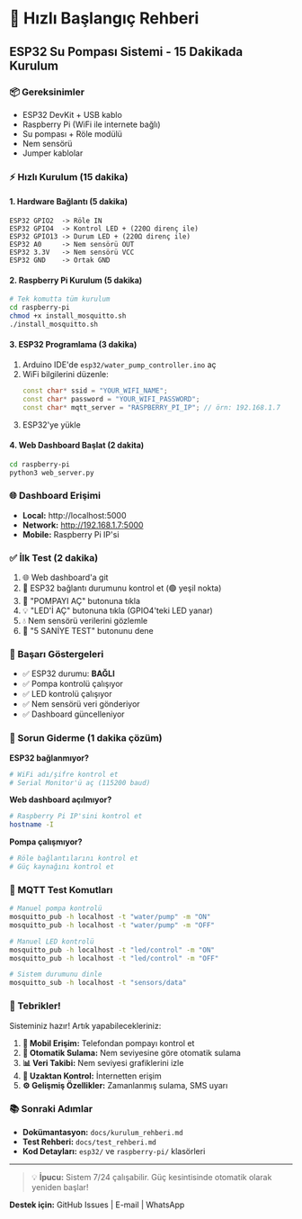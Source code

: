 # 🚀 Hızlı Başlangıç Rehberi

## ESP32 Su Pompası Sistemi - 15 Dakikada Kurulum

### 📦 Gereksinimler
- ESP32 DevKit + USB kablo
- Raspberry Pi (WiFi ile internete bağlı)
- Su pompası + Röle modülü
- Nem sensörü
- Jumper kablolar

### ⚡ Hızlı Kurulum (15 dakika)

#### 1. Hardware Bağlantı (5 dakika)
```
ESP32 GPIO2  -> Röle IN
ESP32 GPIO4  -> Kontrol LED + (220Ω direnç ile)
ESP32 GPIO13 -> Durum LED + (220Ω direnç ile)
ESP32 A0     -> Nem sensörü OUT
ESP32 3.3V   -> Nem sensörü VCC
ESP32 GND    -> Ortak GND
```

#### 2. Raspberry Pi Kurulum (5 dakika)
```bash
# Tek komutta tüm kurulum
cd raspberry-pi
chmod +x install_mosquitto.sh
./install_mosquitto.sh
```

#### 3. ESP32 Programlama (3 dakika)
1. Arduino IDE'de `esp32/water_pump_controller.ino` aç
2. WiFi bilgilerini düzenle:
   ```cpp
   const char* ssid = "YOUR_WIFI_NAME";
   const char* password = "YOUR_WIFI_PASSWORD";
   const char* mqtt_server = "RASPBERRY_PI_IP"; // örn: 192.168.1.7
   ```
3. ESP32'ye yükle

#### 4. Web Dashboard Başlat (2 dakita)
```bash
cd raspberry-pi
python3 web_server.py
```

### 🌐 Dashboard Erişimi
- **Local:** http://localhost:5000
- **Network:** http://192.168.1.7:5000
- **Mobile:** Raspberry Pi IP'si

### ✅ İlk Test (2 dakika)
1. 🌐 Web dashboard'a git
2. 🔌 ESP32 bağlantı durumunu kontrol et (🟢 yeşil nokta)
3. 🚰 "POMPAYI AÇ" butonuna tıkla
4. 💡 "LED'İ AÇ" butonuna tıkla (GPIO4'teki LED yanar)
5. 💧 Nem sensörü verilerini gözlemle
6. 🧪 "5 SANİYE TEST" butonunu dene

### 🎯 Başarı Göstergeleri
- ✅ ESP32 durumu: **BAĞLI**
- ✅ Pompa kontrolü çalışıyor
- ✅ LED kontrolü çalışıyor
- ✅ Nem sensörü veri gönderiyor
- ✅ Dashboard güncelleniyor

### 🚨 Sorun Giderme (1 dakika çözüm)

**ESP32 bağlanmıyor?**
```bash
# WiFi adı/şifre kontrol et
# Serial Monitor'ü aç (115200 baud)
```

**Web dashboard açılmıyor?**
```bash
# Raspberry Pi IP'sini kontrol et
hostname -I
```

**Pompa çalışmıyor?**
```bash
# Röle bağlantılarını kontrol et
# Güç kaynağını kontrol et
```

### 📱 MQTT Test Komutları
```bash
# Manuel pompa kontrolü
mosquitto_pub -h localhost -t "water/pump" -m "ON"
mosquitto_pub -h localhost -t "water/pump" -m "OFF"

# Manuel LED kontrolü
mosquitto_pub -h localhost -t "led/control" -m "ON"
mosquitto_pub -h localhost -t "led/control" -m "OFF"

# Sistem durumunu dinle
mosquitto_sub -h localhost -t "sensors/data"
```

### 🎊 Tebrikler!

Sisteminiz hazır! Artık yapabilecekleriniz:

1. **📱 Mobil Erişim:** Telefondan pompayı kontrol et
2. **🤖 Otomatik Sulama:** Nem seviyesine göre otomatik sulama
3. **📊 Veri Takibi:** Nem seviyesi grafiklerini izle
4. **🔄 Uzaktan Kontrol:** İnternetten erişim
5. **⚙️ Gelişmiş Özellikler:** Zamanlanmış sulama, SMS uyarı

### 📚 Sonraki Adımlar

- **Dokümantasyon:** `docs/kurulum_rehberi.md`
- **Test Rehberi:** `docs/test_rehberi.md`
- **Kod Detayları:** `esp32/` ve `raspberry-pi/` klasörleri

---

> 💡 **İpucu:** Sistem 7/24 çalışabilir. Güç kesintisinde otomatik olarak yeniden başlar!

**Destek için:** GitHub Issues | E-mail | WhatsApp 